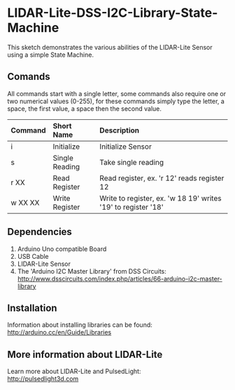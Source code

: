 LIDAR-Lite-DSS-I2C-Library-State-Machine
========================================

This sketch demonstrates the various abilities of the 
LIDAR-Lite Sensor using a simple State Machine. 

## Comands
All commands start with a single letter, some commands also require one or two numerical values (0-255), for these commands simply type the letter, a space, the first value, a space then the second value. 

Command|Short Name|Description
:---|:--|:---
i |Initialize|Initialize Sensor
s | Single Reading|Take single reading
r XX | Read Register| Read register, ex. 'r 12' reads register 12
w XX XX | Write Register|Write to register, ex. 'w 18 19' writes '19' to register '18'

## Dependencies
1. Arduino Uno compatible Board
2. USB Cable
3. LIDAR-Lite Sensor
4. The 'Arduino I2C Master Library' from DSS Circuits: http://www.dsscircuits.com/index.php/articles/66-arduino-i2c-master-library

## Installation
Information about installing libraries can be found:  
http://arduino.cc/en/Guide/Libraries

## More information about LIDAR-Lite
Learn more about LIDAR-Lite and PulsedLight:  
http://pulsedlight3d.com

